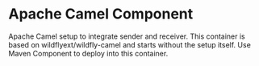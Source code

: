 # Apache Camel Component

Apache Camel setup to integrate sender and receiver. This container is based on wildflyext/wildfly-camel and starts without the setup itself. Use Maven Component to deploy into this container.
